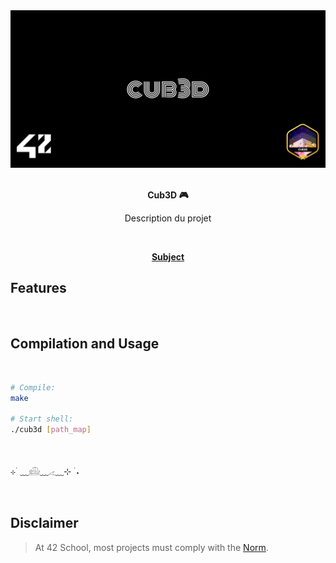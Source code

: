 <div align="center">
<img src="subject/cover.png" alt="Covers" width="650" />

</br>
</br>

<strong>Cub3D 🎮</strong>

<p>Description du projet</p>

</br>

<p><a href="https://github.com/MathysCogne/42_MiniShell/blob/main/subject/en.subject.pdf"><strong>Subject</strong></a></p>

</div>

## Features



</br>

## Compilation and Usage

</br>

```bash
# Compile:
make

# Start shell:
./cub3d [path_map]
```

</br>


⊹ ࣪ ﹏𓊝﹏𓂁﹏⊹ ࣪ ˖

</br>

## Disclaimer
> At 42 School, most projects must comply with the [Norm](https://github.com/42School/norminette/blob/master/pdf/en.norm.pdf).


